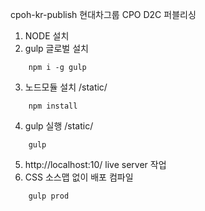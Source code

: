cpoh-kr-publish
현대차그룹 CPO D2C 퍼블리싱

1. NODE 설치
2. gulp 글로벌 설치
``` 
    npm i -g gulp
```
3. 노드모듈 설치 /static/
```
    npm install
```
4. gulp 실행 /static/
```
    gulp
```
5. http://localhost:10/ live server 작업
6. CSS 소스맵 없이 배포 컴파일
```
    gulp prod
```
